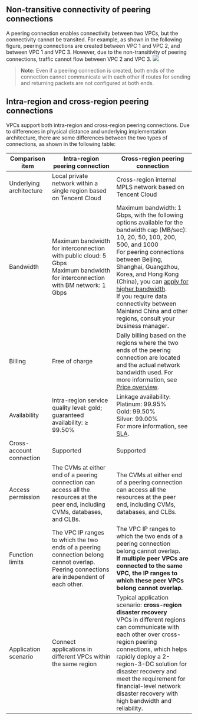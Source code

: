 ## Non-transitive connectivity of peering connections
A peering connection enables connectivity between two VPCs, but the connectivity cannot be transited.
For example, as shown in the following figure, peering connections are created between VPC 1 and VPC 2, and between VPC 1 and VPC 3. However, due to the non-transitivity of peering connections, traffic cannot flow between VPC 2 and VPC 3.
![](https://main.qcloudimg.com/raw/4d0523663c58e3fd6f2f8a88daefea63.jpg)

>**Note:**
>Even if a peering connection is created, both ends of the connection cannot communicate with each other if routes for sending and returning packets are not configured at both ends.

## Intra-region and cross-region peering connections
VPCs support both intra-region and cross-region peering connections. Due to differences in physical distance and underlying implementation architecture, there are some differences between the two types of connections, as shown in the following table:

| Comparison item | Intra-region peering connection | Cross-region peering connection |
| ----- | ----------------------------------- | ---------------------------------------- |
| Underlying architecture | Local private network within a single region based on Tencent Cloud | Cross-region internal MPLS network based on Tencent Cloud |
| Bandwidth | Maximum bandwidth for interconnection with public cloud: 5 Gbps<br/>Maximum bandwidth for interconnection with BM network: 1 Gbps | Maximum bandwidth: 1 Gbps, with the following options available for the bandwidth cap (MB/sec): <br/>10, 20, 50, 100, 200, 500, and 1000 <br/>For peering connections between Beijing, Shanghai, Guangzhou, Korea, and Hong Kong (China), you can [apply for higher bandwidth](https://console.cloud.tencent.com/workorder/category/create?level1_id=6&level2_id=168&level1_name=%E8%AE%A1%E7%AE%97%E4%B8%8E%E7%BD%91%E7%BB%9C&level2_name=%E7%A7%81%E6%9C%89%E7%BD%91%E7%BB%9C%20VPC).<br/>If you require data connectivity between Mainland China and other regions, consult your business manager. |
| Billing | Free of charge | Daily billing based on the regions where the two ends of the peering connection are located and the actual network bandwidth used. For more information, see [Price overview](https://intl.cloud.tencent.com/document/product/215/3079). |
| Availability | Intra-region service quality level: gold; guaranteed availability: ≥ 99.50% | Linkage availability:<br/>Platinum: 99.95%<br/>Gold: 99.50%<br/>Silver: 99.00%<br/>For more information, see [SLA](https://intl.cloud.tencent.com/document/product/215/17800). |
| Cross-account connection | Supported | Supported |
| Access permission | The CVMs at either end of a peering connection can access all the resources at the peer end, including CVMs, databases, and CLBs. | The CVMs at either end of a peering connection can access all the resources at the peer end, including CVMs, databases, and CLBs. |
| Function limits | The VPC IP ranges to which the two ends of a peering connection belong cannot overlap.<br/>Peering connections are independent of each other. | The VPC IP ranges to which the two ends of a peering connection belong cannot overlap.<br/>**If multiple peer VPCs are connected to the same VPC, the IP ranges to which these peer VPCs belong cannot overlap.** |
| Application scenario | Connect applications in different VPCs within the same region | Typical application scenario: **cross-region disaster recovery**<br/>VPCs in different regions can communicate with each other over cross-region peering connections, which helps rapidly deploy a 2-region-3-DC solution for disaster recovery and meet the requirement for financial-level network disaster recovery with high bandwidth and reliability. |

